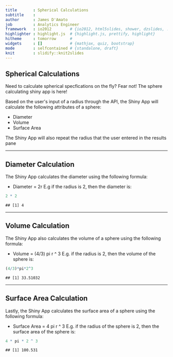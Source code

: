 ```yaml
---
title       : Spherical Calculations
subtitle    : 
author      : James D'Amato
job         : Analytics Engineer
framework   : io2012        # {io2012, html5slides, shower, dzslides, ...}
highlighter : highlight.js  # {highlight.js, prettify, highlight}
hitheme     : tomorrow      # 
widgets     : []            # {mathjax, quiz, bootstrap}
mode        : selfcontained # {standalone, draft}
knit        : slidify::knit2slides
---
```


## Spherical Calculations

Need to calculate spherical specfications on the fly? Fear not! The sphere calculating shiny app is here!

Based on the user's input of a radius through the API, the Shiny App will calculate the following attributes of a sphere:
* Diameter
* Volume
* Surface Area

The Shiny App will also repeat the radius that the user entered in the results pane

---

## Diameter Calculation

The Shiny App calculates the diameter using the following formula:
* Diameter = 2r
E.g if the radius is 2, then the diameter is:

```r
2 * 2
```

```
## [1] 4
```

---

## Volume Calculation

The Shiny App also calculates the volume of a sphere using the following formula:
* Volume = (4/3) pi r ^ 3
E.g. if the radius is 2, then the volume of the sphere is:

```r
(4/3)*pi*2^3
```

```
## [1] 33.51032
```

---

## Surface Area Calculation

Lastly, the Shiny App calculates the surface area of a sphere using the following formula:
* Surface Area = 4 pi r ^ 3
E.g. if the radius of the sphere is 2, then the surface area of the sphere is:

```r
4 * pi * 2 ^ 3
```

```
## [1] 100.531
```



